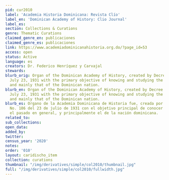```yaml
---
pid: cur2010
label: 'Academia Historia Dominicana: Revista Clío'
label_en: 'Dominican Academy of History: Clio Journal'
label_es:
section: Collections & Curations
genre: Thematic Curations
claimed_genre_en: publicaciones
claimed_genre_es: publicaciones
link: https://www.academiadominicanahistoria.org.do/?page_id=53
access: open
status: Active
language: es
creators: Dr. Federico Henríquez y Carvajal
stewards:
blurb_orig: Organ of the Dominican Academy of History, created by Decree No. 186 of
  July 23, 1931 with the primary objective of knowing and studying the past in general,
  and mainly that of the Dominican nation.
blurb_en: Organ of the Dominican Academy of History, created by Decree No. 186 of
  July 23, 1931 with the primary objective of knowing and studying the past in general,
  and mainly that of the Dominican nation.
blurb_es: Organo de la Academia Dominicana de Historia fue, creada por el Decreto
  No. 186 del 23 de julio de 1931 con el objetivo principal de conocer y estudiar
  el pasado en general, y principalmente el de la nación dominicana.
related_to:
sub_collections:
open_data:
added_by:
twitter:
census_year: '2020'
notes:
order: '010'
layout: caridischo_item
collection: curations
thumbnail: "/img/derivatives/simple/col2010/thumbnail.jpg"
full: "/img/derivatives/simple/col2010/fullwidth.jpg"
---
```

